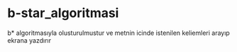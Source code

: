 # b-star_algoritmasi
 b* algoritmasıyla olusturulmustur ve metnin icinde istenilen keliemleri arayıp ekrana yazdırır
